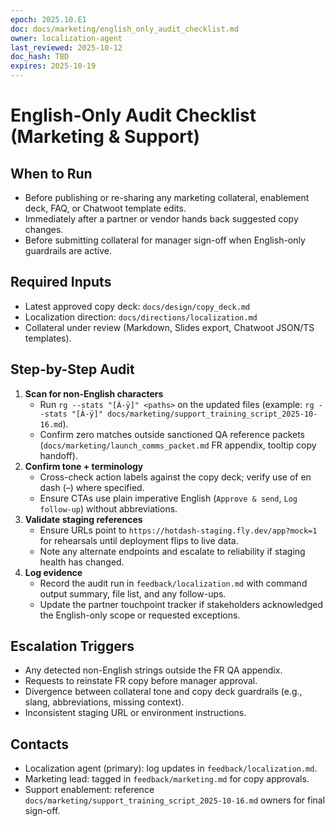 ```yaml
---
epoch: 2025.10.E1
doc: docs/marketing/english_only_audit_checklist.md
owner: localization-agent
last_reviewed: 2025-10-12
doc_hash: TBD
expires: 2025-10-19
---
```

# English-Only Audit Checklist (Marketing & Support)

## When to Run
- Before publishing or re-sharing any marketing collateral, enablement deck, FAQ, or Chatwoot template edits.
- Immediately after a partner or vendor hands back suggested copy changes.
- Before submitting collateral for manager sign-off when English-only guardrails are active.

## Required Inputs
- Latest approved copy deck: `docs/design/copy_deck.md`
- Localization direction: `docs/directions/localization.md`
- Collateral under review (Markdown, Slides export, Chatwoot JSON/TS templates).

## Step-by-Step Audit
1. **Scan for non-English characters**
   - Run `rg --stats "[À-ÿ]" <paths>` on the updated files (example: `rg --stats "[À-ÿ]" docs/marketing/support_training_script_2025-10-16.md`).
   - Confirm zero matches outside sanctioned QA reference packets (`docs/marketing/launch_comms_packet.md` FR appendix, tooltip copy handoff).
2. **Confirm tone + terminology**
   - Cross-check action labels against the copy deck; verify use of en dash (–) where specified.
   - Ensure CTAs use plain imperative English (`Approve & send`, `Log follow-up`) without abbreviations.
3. **Validate staging references**
   - Ensure URLs point to `https://hotdash-staging.fly.dev/app?mock=1` for rehearsals until deployment flips to live data.
   - Note any alternate endpoints and escalate to reliability if staging health has changed.
4. **Log evidence**
   - Record the audit run in `feedback/localization.md` with command output summary, file list, and any follow-ups.
   - Update the partner touchpoint tracker if stakeholders acknowledged the English-only scope or requested exceptions.

## Escalation Triggers
- Any detected non-English strings outside the FR QA appendix.
- Requests to reinstate FR copy before manager approval.
- Divergence between collateral tone and copy deck guardrails (e.g., slang, abbreviations, missing context).
- Inconsistent staging URL or environment instructions.

## Contacts
- Localization agent (primary): log updates in `feedback/localization.md`.
- Marketing lead: tagged in `feedback/marketing.md` for copy approvals.
- Support enablement: reference `docs/marketing/support_training_script_2025-10-16.md` owners for final sign-off.
